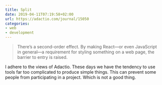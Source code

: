 ```yaml
---
title: Split
date: 2019-04-11T07:19:58+02:00
url: https://adactio.com/journal/15050
categories:
- web
- development
---
```

> There’s a second-order effect. By making React—or even JavaScript in general—a requirement for styling something on a web page, the barrier to entry is raised.

I adhere to the views of Adactio.
These days we have the tendency to use tools far too complicated to produce simple things. This can prevent some people from participating in a project. Which is not a good thing.
